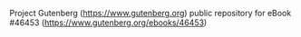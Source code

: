Project Gutenberg (https://www.gutenberg.org) public repository for eBook #46453 (https://www.gutenberg.org/ebooks/46453)
